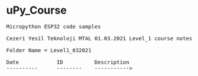 # uPy_Course

<pre>
Micropython ESP32 code samples
 
Cezeri Yesil Teknoloji MTAL 01.03.2021 Level_1 course notes
 
Folder Name = Level1_032021
 
Date			ID			Description
----------		--------	----------->


</pre>